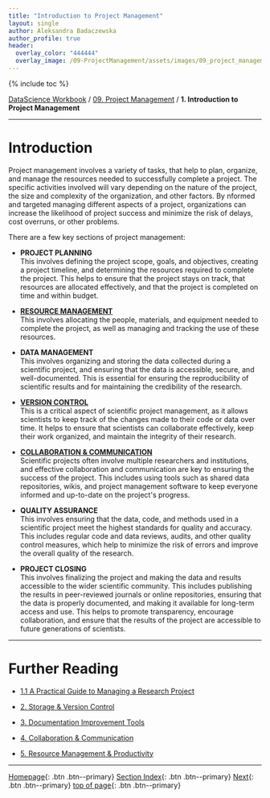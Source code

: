 ```yaml
---
title: "Introduction to Project Management"
layout: single
author: Aleksandra Badaczewska
author_profile: true
header:
  overlay_color: "444444"
  overlay_image: /09-ProjectManagement/assets/images/09_project_management_banner.png
---
```


{% include toc %}

[DataScience Workbook](https://datascience.101workbook.org/) / [09. Project Management](../00-ProjectManagement-LandingPage.md) / **1. Introduction to Project Management**

---


# Introduction

Project management involves a variety of tasks, that help to plan, organize, and manage the resources needed to successfully complete a project. The specific activities involved will vary depending on the nature of the project, the size and complexity of the organization, and other factors. By nformed and targeted managing different aspects of a project, organizations can increase the likelihood of project success and minimize the risk of delays, cost overruns, or other problems.

There are a few key sections of project management:

* **PROJECT PLANNING** <br>
This involves defining the project scope, goals, and objectives, creating a project timeline, and determining the resources required to complete the project. This helps to ensure that the project stays on track, that resources are allocated effectively, and that the project is completed on time and within budget.

* **<a href="https://datascience.101workbook.org/09-ProjectManagement/04-PRODUCTIVITY/00-resources-productivity" target="_blank">RESOURCE MANAGEMENT</a>** <br>
This involves allocating the people, materials, and equipment needed to complete the project, as well as managing and tracking the use of these resources.

* **DATA MANAGEMENT** <br>
This involves organizing and storing the data collected during a scientific project, and ensuring that the data is accessible, secure, and well-documented. This is essential for ensuring the reproducibility of scientific results and for maintaining the credibility of the research.

* **<a href="https://datascience.101workbook.org/09-ProjectManagement/01-SOURCE-CODE/01-storage-version-control" target="_blank">VERSION CONTROL</a>** <br>
This is a critical aspect of scientific project management, as it allows scientists to keep track of the changes made to their code or data over time. It helps to ensure that scientists can collaborate effectively, keep their work organized, and maintain the integrity of their research.

* **<a href="https://datascience.101workbook.org/09-ProjectManagement/03-COMMUNICATION/00-collaboration-communication" target="_blank">COLLABORATION & COMMUNICATION</a>** <br>
Scientific projects often involve multiple researchers and institutions, and effective collaboration and communication are key to ensuring the success of the project. This includes using tools such as shared data repositories, wikis, and project management software to keep everyone informed and up-to-date on the project's progress.

* **QUALITY ASSURANCE** <br>
This involves ensuring that the data, code, and methods used in a scientific project meet the highest standards for quality and accuracy. This includes regular code and data reviews, audits, and other quality control measures, which help to minimize the risk of errors and improve the overall quality of the research.

* **PROJECT CLOSING** <br>
This involves finalizing the project and making the data and results accessible to the wider scientific community. This includes publishing the results in peer-reviewed journals or online repositories, ensuring that the data is properly documented, and making it available for long-term access and use. This helps to promote transparency, encourage collaboration, and ensure that the results of the project are accessible to future generations of scientists.


___
# Further Reading
* [1.1 A Practical Guide to Managing a Research Project](02-intro-to-project-management)

* [2. Storage & Version Control](../01-SOURCE-CODE/01-storage-version-control)
* [3. Documentation Improvement Tools](../02-DOCUMENTATION/01-documentation-improvement-tools)
* [4. Collaboration & Communication](../03-COMMUNICATION/00-collaboration-communication)
* [5. Resource Management & Productivity](../04-PRODUCTIVITY/00-resources-productivity)

___

[Homepage](../../index.md){: .btn  .btn--primary}
[Section Index](../00-ProjectManagement-LandingPage){: .btn  .btn--primary}
[Next](02-intro-to-project-management){: .btn  .btn--primary}
[top of page](#introduction){: .btn  .btn--primary}
